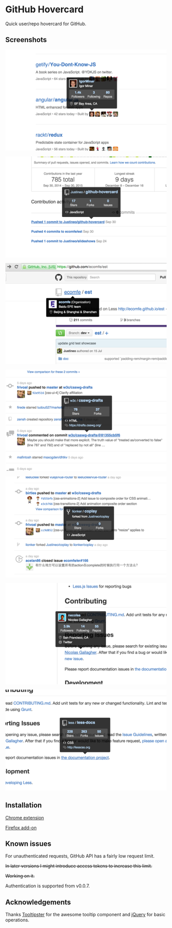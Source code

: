 # GitHub Hovercard

Quick user/repo hovercard for GitHub.

## Screenshots

![Avatars in trending repos](screenshots/1.png)

![Repo names in activity messages](screenshots/2.png)

![Users/organizations in repo title](screenshots/3.png)

![Repo names in activity feed](screenshots/4.png)

![Forked repos](screenshots/5.png)

![User/organization links in any place](screenshots/6.png)

![Repo links in any place](screenshots/7.png)

## Installation

[Chrome extension](https://chrome.google.com/webstore/detail/github-hovercard/mmoahbbnojgkclgceahhakhnccimnplk)

[Firefox add-on](https://addons.mozilla.org/en-US/firefox/addon/github-hovercard/)

## Known issues

For unauthenticated requests, GitHub API has a fairly low request limit.

~~In later versions I might introduce access tokens to increase this limit.~~

~~Working on it.~~

Authentication is supported from v0.0.7.

## Acknowledgements

Thanks [Tooltipster](http://iamceege.github.io/tooltipster/) for the awesome tooltip component and [jQuery](http://jquery.com/) for basic operations.
